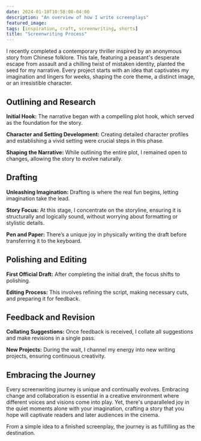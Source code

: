 ```yaml
---
date: 2024-01-10T10:58:08-04:00
description: "An overview of how I write screenplays"
featured_image: 
tags: [inspiration, craft, screenwriting, shorts]
title: "Screenwriting Process"
---
```


I recently completed a contemporary thriller inspired by an anonymous story from Chinese folklore. This tale, featuring a peasant's desperate escape from assault and a chilling twist of mistaken identity, planted the seed for my narrative. Every project starts with an idea that captivates my imagination and lingers for weeks, shaping the core theme, a distinct image, or an irresistible character.

## Outlining and Research

**Initial Hook:** The narrative began with a compelling plot hook, which served as the foundation for the story.

**Character and Setting Development:** Creating detailed character profiles and establishing a vivid setting were crucial steps in this phase.

**Shaping the Narrative:** While outlining the entire plot, I remained open to changes, allowing the story to evolve naturally.


## Drafting

**Unleashing Imagination:** Drafting is where the real fun begins, letting imagination take the lead.

**Story Focus:** At this stage, I concentrate on the storyline, ensuring it is structurally and logically sound, without worrying about formatting or stylistic details.

**Pen and Paper:** There’s a unique joy in physically writing the draft before transferring it to the keyboard.


## Polishing and Editing

**First Official Draft:** After completing the initial draft, the focus shifts to polishing.

**Editing Process:** This involves refining the script, making necessary cuts, and preparing it for feedback.


## Feedback and Revision

**Collating Suggestions:** Once feedback is received, I collate all suggestions and make revisions in a single pass.

**New Projects:** During the wait, I channel my energy into new writing projects, ensuring continuous creativity.


## Embracing the Journey

Every screenwriting journey is unique and continually evolves. Embracing change and collaboration is essential in a creative environment where different voices and visions come into play. Yet, there's unparalleled joy in the quiet moments alone with your imagination, crafting a story that you hope will captivate readers and later audiences in the cinema.

From a simple idea to a finished screenplay, the journey is as fulfilling as the destination.
